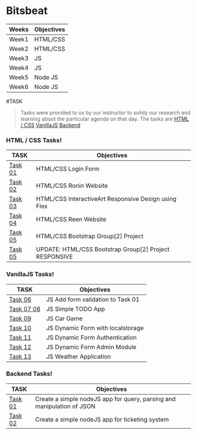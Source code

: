 # Bitsbeat

|Weeks|Objectives|
|----|----------|
|Week1|HTML/CSS|
|Week2|HTML/CSS|
|Week3|JS|
|Week4|JS|
|Week5|Node JS|
|Week6|Node JS|

#TASK
>Tasks were provided to us by our instructor to solidy our research and learning about the particular agenda on that day. The tasks are
[HTML / CSS](#tsk_HTMLCSS)
[VanillaJS](#tsk_vanillaJS) 
[Backend](#tsk_backend) 


### HTML / CSS Tasks!
|  TASK  |                  Objectives                  |                         
|--------|----------------------------------------------|
|[Task 01](https://github.com/Prelisa/Bitsbeat/tree/master/TASK%201) | HTML/CSS Login Form                 |
|[Task 02](https://github.com/Prelisa/Bitsbeat/tree/master/TASK%202) | HTML/CSS Ronin Website                  |
|[Task 03](https://github.com/Prelisa/Bitsbeat/tree/master/task3) | HTML/CSS InteractiveArt Responsive Design using Flex               |
|[Task 04](https://github.com/Prelisa/Bitsbeat/tree/master/task%204) | HTML/CSS Reen Website                  |
|[Task 05](https://github.com/deepeshshrestha/bb_task_05_project-bootstrap_June20) | HTML/CSS Bootstrap Group[2] Project                 |
|[Task 05](https://github.com/deepeshshrestha/bb_task_05_project-bootstrap-responsive_June20) | UPDATE: HTML/CSS Bootstrap Group[2] Project  RESPONSIVE|

### VanillaJS Tasks!
|  TASK  |                  Objectives                  |                         
|--------|----------------------------------------------|
|[Task 06](https://github.com/Prelisa/Bitsbeat/tree/master/task1_JS) | JS Add form validation to Task 01                  |
|[Task 07 08](https://github.com/Prelisa/Bitsbeat/tree/master/Todo%20list) | JS Simple TODO App                 |
|[Task 09](https://github.com/Prelisa/Bitsbeat/tree/master/CAR%20RACE) | JS Car Game                |
|[Task 10](https://github.com/deepeshshrestha/bb_task_10_js-dynamic-form-local_storage_July2) | JS Dynamic Form with localstorage               |
|[Task 11](https://github.com/deepeshshrestha/bb_task_11_js-dynamic-form-authentication_July3) | JS Dynamic Form Authentication               |
|[Task 12](https://github.com/deepeshshrestha/bb_task_12_js-dynamic-form-admin-moduleJuly4) | JS Dynamic Form Admin Module                |
|[Task 13](https://github.com/Prelisa/Bitsbeat/tree/master/weather-app) | JS Weather Application                |


### Backend Tasks!
|  TASK  |                  Objectives                  |                         
|--------|----------------------------------------------|
|[Task 01](https://github.com/Prelisa/BitsBeat_Backend_NodeJS/tree/master/Project1) |Create a simple nodeJS app for query, parsing and manipulation of JSON|
|[Task 02]() |Create a simple nodeJS app for ticketing system|
